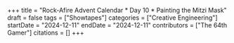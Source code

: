 +++
title = "Rock-Afire Advent Calendar * Day 10 * Painting the Mitzi Mask"
draft = false
tags = ["Showtapes"]
categories = ["Creative Engineering"]
startDate = "2024-12-11"
endDate = "2024-12-11"
contributors = ["The 64th Gamer"]
citations = []
+++

